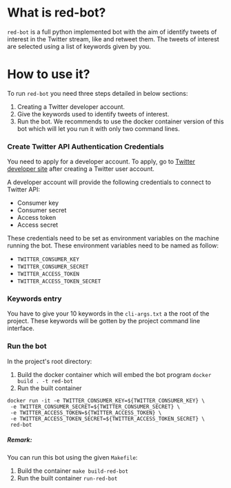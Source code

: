 # What is red-bot?
`red-bot` is a full python implemented bot with the aim of identify tweets of interest in the Twitter stream, like and 
retweet them. The tweets of interest are selected using a list of keywords given by you.

# How to use it?
To run `red-bot` you need three steps detailed in below sections:
1. Creating a Twitter developer account.
2. Give the keywords used to identify tweets of interest.
3. Run the bot. We recommends to use the docker container version of this bot which will let you run it with only two 
command lines. 

### Create Twitter API Authentication Credentials
You need to apply for a developer account. To apply, go to [Twitter developer site](https://developer.twitter.com/en) after 
creating a Twitter user account.

A developer account will provide the following credentials to connect to Twitter API:
- Consumer key
- Consumer secret
- Access token
- Access secret

These credentials need to be set as environment variables on the machine running the bot. 
These environment variables need to be named as follow:
- `TWITTER_CONSUMER_KEY`
- `TWITTER_CONSUMER_SECRET`
- `TWITTER_ACCESS_TOKEN`
- `TWITTER_ACCESS_TOKEN_SECRET`

### Keywords entry
You have to give your 10 keywords in the `cli-args.txt` a the root of the project. These keywords will be 
gotten by the project command line interface.

### Run the bot
In the project's root directory:
1. Build the docker container which will embed the bot program `docker build . -t red-bot`
2. Run the built container
```
docker run -it -e TWITTER_CONSUMER_KEY=${TWITTER_CONSUMER_KEY} \
 -e TWITTER_CONSUMER_SECRET=${TWITTER_CONSUMER_SECRET} \
 -e TWITTER_ACCESS_TOKEN=${TWITTER_ACCESS_TOKEN} \
 -e TWITTER_ACCESS_TOKEN_SECRET=${TWITTER_ACCESS_TOKEN_SECRET} \
 red-bot
```

##### Remark:
You can run this bot using the given `Makefile`:
1. Build the container `make build-red-bot`
2. Run the built container `run-red-bot`

